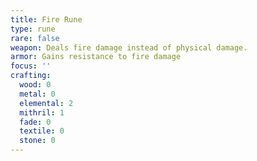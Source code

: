 ```yaml
---
title: Fire Rune
type: rune
rare: false
weapon: Deals fire damage instead of physical damage.
armor: Gains resistance to fire damage
focus: ''
crafting:
  wood: 0
  metal: 0
  elemental: 2
  mithril: 1
  fade: 0
  textile: 0
  stone: 0
---
```


